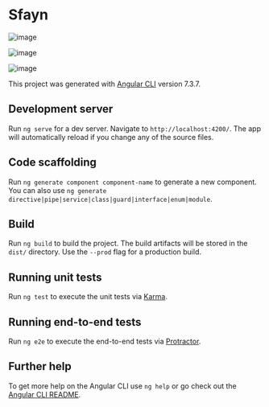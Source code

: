 # Sfayn

![image](https://user-images.githubusercontent.com/3206118/57579337-22a70680-74cd-11e9-8d12-2dcfc5d01bc9.png)


![image](https://user-images.githubusercontent.com/3206118/57579340-3ce0e480-74cd-11e9-9471-5c29b6468668.png)

![image](https://user-images.githubusercontent.com/3206118/57579349-4ec28780-74cd-11e9-81bd-92d9d5234924.png)



This project was generated with [Angular CLI](https://github.com/angular/angular-cli) version 7.3.7.

## Development server

Run `ng serve` for a dev server. Navigate to `http://localhost:4200/`. The app will automatically reload if you change any of the source files.

## Code scaffolding

Run `ng generate component component-name` to generate a new component. You can also use `ng generate directive|pipe|service|class|guard|interface|enum|module`.

## Build

Run `ng build` to build the project. The build artifacts will be stored in the `dist/` directory. Use the `--prod` flag for a production build.

## Running unit tests

Run `ng test` to execute the unit tests via [Karma](https://karma-runner.github.io).

## Running end-to-end tests

Run `ng e2e` to execute the end-to-end tests via [Protractor](http://www.protractortest.org/).

## Further help

To get more help on the Angular CLI use `ng help` or go check out the [Angular CLI README](https://github.com/angular/angular-cli/blob/master/README.md).
